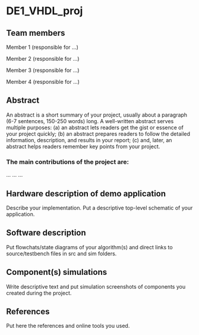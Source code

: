 # DE1_VHDL_proj

## Team members
Member 1 (responsible for ...)

Member 2 (responsible for ...)

Member 3 (responsible for ...)

Member 4 (responsible for ...)

## Abstract
An abstract is a short summary of your project, usually about a paragraph (6-7 sentences, 150-250 words) long. A well-written abstract serves multiple purposes: (a) an abstract lets readers get the gist or essence of your project quickly; (b) an abstract prepares readers to follow the detailed information, description, and results in your report; (c) and, later, an abstract helps readers remember key points from your project.

### The main contributions of the project are:

...
...
...


## Hardware description of demo application
Describe your implementation. Put a descriptive top-level schematic of your application.

## Software description
Put flowchats/state diagrams of your algorithm(s) and direct links to source/testbench files in src and sim folders.

## Component(s) simulations
Write descriptive text and put simulation screenshots of components you created during the project.

## References
Put here the references and online tools you used.
